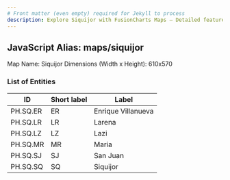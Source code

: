 ```yaml
---
# Front matter (even empty) required for Jekyll to process
description: Explore Siquijor with FusionCharts Maps – Detailed features for seamless integration. Try now & enhance your data visualization today! 
---
```


## JavaScript Alias: maps/siquijor

Map Name: Siquijor
Dimensions (Width x Height): 610x570





### List of Entities

ID | Short label | Label
---|---|---|
PH.SQ.ER | ER | Enrique Villanueva
PH.SQ.LR | LR | Larena
PH.SQ.LZ | LZ | Lazi
PH.SQ.MR | MR | Maria
PH.SQ.SJ | SJ | San Juan
PH.SQ.SQ | SQ | Siquijor
